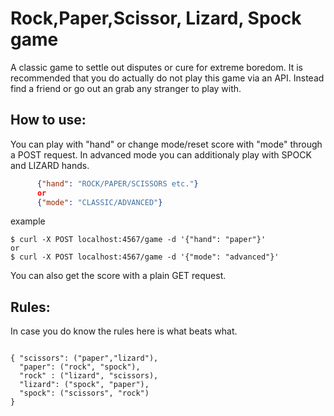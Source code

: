 # Rock,Paper,Scissor, Lizard, Spock game 

A classic game to settle out disputes or cure for extreme boredom. It is recommended that you do actually do not play this game via an API. Instead find a friend or go out an grab any stranger to play with. 

## How to use:

You can play with "hand" or change mode/reset score with "mode" through a POST request. In advanced mode you can additionaly play with SPOCK and LIZARD hands.

```json
      {"hand": "ROCK/PAPER/SCISSORS etc."}
      or
      {"mode": "CLASSIC/ADVANCED"}
```
example 
``` 
$ curl -X POST localhost:4567/game -d '{"hand": "paper"}' 
or
$ curl -X POST localhost:4567/game -d '{"mode": "advanced"}'

```

You can also get the score with a plain GET request.

## Rules:

In case you do know the rules here is what beats what.
```

{ "scissors": ("paper","lizard"),
  "paper": ("rock", "spock"),
  "rock" : ("lizard", "scissors),
  "lizard": ("spock", "paper"),
  "spock": ("scissors", "rock")
}
```
